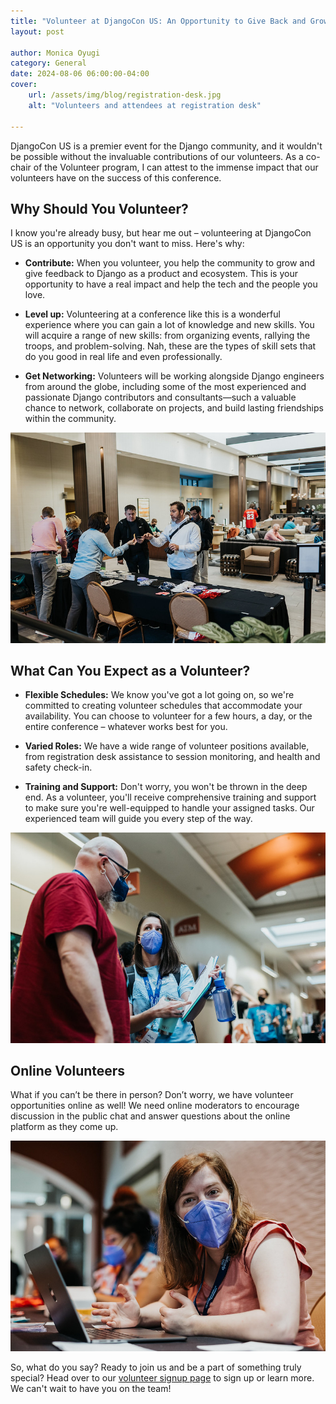 ```yaml
---
title: "Volunteer at DjangoCon US: An Opportunity to Give Back and Grow"
layout: post

author: Monica Oyugi
category: General
date: 2024-08-06 06:00:00-04:00
cover:
    url: /assets/img/blog/registration-desk.jpg
    alt: "Volunteers and attendees at registration desk"

---
```


DjangoCon US is a premier event for the Django community, and it wouldn't be possible without the invaluable contributions of our volunteers. As a co-chair of the Volunteer program, I can attest to the immense impact that our volunteers have on the success of this conference.

## Why Should You Volunteer?
I know you're already busy, but hear me out – volunteering at DjangoCon US is an opportunity you don't want to miss. Here's why:

- **Contribute:** When you volunteer, you help the community to grow and give feedback to Django as a product and ecosystem. This is your opportunity to have a real impact and help the tech and the people you love.

- **Level up:** Volunteering at a conference like this is a wonderful experience where you can gain a lot of knowledge and new skills. You will acquire a range of new skills: from organizing events, rallying the troops, and problem-solving. Nah, these are the types of skill sets that do you good in real life and even professionally.

- **Get Networking:** Volunteers will be working alongside Django engineers from around the globe, including some of the most experienced and passionate Django contributors and consultants—such a valuable chance to network, collaborate on projects, and build lasting friendships within the community.

![Health and safey desk](/assets/img/blog/health-and-safety-desk.jpg)

## What Can You Expect as a Volunteer?
- **Flexible Schedules:** We know you've got a lot going on, so we're committed to creating volunteer schedules that accommodate your availability. You can choose to volunteer for a few hours, a day, or the entire conference – whatever works best for you.

- **Varied Roles:** We have a wide range of volunteer positions available, from registration desk assistance to session monitoring, and health and safety check-in.

- **Training and Support:** Don't worry, you won't be thrown in the deep end. As a volunteer, you'll receive comprehensive training and support to make sure you're well-equipped to handle your assigned tasks. Our experienced team will guide you every step of the way.

![Volunteers at DjangoCon US](/assets/img/blog/volunteers-at-djangocon.jpg)


## Online Volunteers
What if you can’t be there in person? Don’t worry, we have volunteer opportunities online as well! We need online moderators to encourage discussion in the public chat and answer questions about the online platform as they come up. 

![Catherine Holmes at registration desk](/assets/img/blog/catherine-registration-desk.jpg)


So, what do you say? Ready to join us and be a part of something truly special? Head over to our [volunteer signup page](https://docs.google.com/spreadsheets/d/1NXwhDPhl5hCBTXgkMQffSPiLU70wTRGV8Ruu8OoUJkY/edit?gid=2088259231#gid=2088259231) to sign up or learn more. We can't wait to have you on the team!
